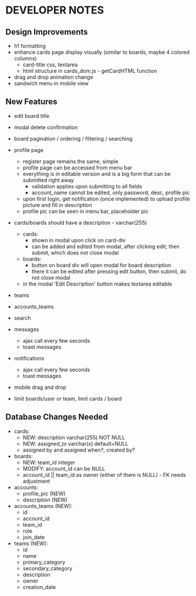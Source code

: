 
# DEVELOPER NOTES


## Design Improvements

- h1 formatting
- enhance cards page display visually (similar to boards, maybe 4 colored columns)
    + card-title css, textarea
    + html structure in cards_dom.js - getCardHTML function
- drag and drop animation change
- sandwich menu in mobile view

## New Features

- edit board title

- modal delete confirmation

- board pagination / ordering / filtering / searching

- profile page
    + register page remains the same, simple
    + profile page can be accessed from menu bar
    + everything is in editable version and is a big form that can be submitted right away
        - validation applies upon submitting to all fields
        - account_name cannot be edited, only password, desc, profile pic
    + upon first login, get notification (once implemented) to upload profile picture and fill in description
    + profile pic can be seen in menu bar, placeholder pic

- cards/boards should have a description - varchar(255)
    + cards:
        - shown in modal upon click on card-div
        - can be added and edited from modal, after clicking edit, then submit, which does not close modal
    + boards:
        - button on board div will open modal for board description
        - there it can be edited after pressing edit button, then submit, do not close modal
    + in the modal 'Edit Description' button makes textarea editable

- teams
- accounts_teams
- search
- messages
    + ajax call every few seconds
    + toast messages
- notifications
    + ajax call every few seconds
    + toast messages
- mobile drag and drop

- limit boards/user or team, limit cards / board

## Database Changes Needed

- cards:
    + NEW: description varchar(255) NOT NULL
    + NEW: assigned_to varchar(x) default=NULL
    + assigned by and assigned when?, created by?
- boards:
    + NEW: team_id integer
    + MODIFY: account_id can be NULL
    + account_id || team_id as owner (either of them is NULL) - FK needs adjustment
- accounts:
    + profile_pic (NEW)
    + description (NEW)
- accounts_teams (NEW):
    + id
    + account_id
    + team_id
    + role
    + join_date
- teams (NEW):
    + id
    + name
    + primary_category
    + secondary_category
    + description
    + owner
    + creation_date
